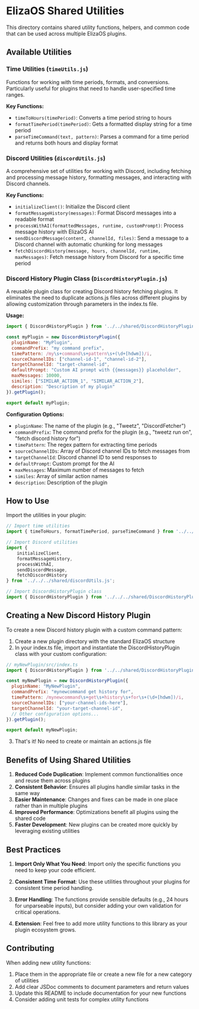 # ElizaOS Shared Utilities

This directory contains shared utility functions, helpers, and common code that can be used across multiple ElizaOS plugins.

## Available Utilities

### Time Utilities (`timeUtils.js`)

Functions for working with time periods, formats, and conversions. Particularly useful for plugins that need to handle user-specified time ranges.

**Key Functions:**
- `timeToHours(timePeriod)`: Converts a time period string to hours
- `formatTimePeriod(timePeriod)`: Gets a formatted display string for a time period
- `parseTimeCommand(text, pattern)`: Parses a command for a time period and returns both hours and display format

### Discord Utilities (`discordUtils.js`)

A comprehensive set of utilities for working with Discord, including fetching and processing message history, formatting messages, and interacting with Discord channels.

**Key Functions:**
- `initializeClient()`: Initialize the Discord client
- `formatMessageHistory(messages)`: Format Discord messages into a readable format
- `processWithAI(formattedMessages, runtime, customPrompt)`: Process message history with ElizaOS AI
- `sendDiscordMessage(content, channelId, files)`: Send a message to a Discord channel with automatic chunking for long messages
- `fetchDiscordHistory(message, hours, channelId, runtime, maxMessages)`: Fetch message history from Discord for a specific time period

### Discord History Plugin Class (`DiscordHistoryPlugin.js`)

A reusable plugin class for creating Discord history fetching plugins. It eliminates the need to duplicate actions.js files across different plugins by allowing customization through parameters in the index.ts file.

**Usage:**
```javascript
import { DiscordHistoryPlugin } from '../../shared/DiscordHistoryPlugin.js';

const myPlugin = new DiscordHistoryPlugin({
  pluginName: "MyPlugin",
  commandPrefix: "my command prefix",
  timePattern: /my\s+command\s+pattern\s+(\d+[hdwm])/i,
  sourceChannelIDs: ["channel-id-1", "channel-id-2"],
  targetChannelId: "target-channel-id",
  defaultPrompt: "Custom AI prompt with {{messages}} placeholder",
  maxMessages: 10000,
  similes: ["SIMILAR_ACTION_1", "SIMILAR_ACTION_2"],
  description: "Description of my plugin"
}).getPlugin();

export default myPlugin;
```

**Configuration Options:**
- `pluginName`: The name of the plugin (e.g., "Tweetz", "DiscordFetcher")
- `commandPrefix`: The command prefix for the plugin (e.g., "tweetz run on", "fetch discord history for")
- `timePattern`: The regex pattern for extracting time periods
- `sourceChannelIDs`: Array of Discord channel IDs to fetch messages from
- `targetChannelId`: Discord channel ID to send responses to
- `defaultPrompt`: Custom prompt for the AI
- `maxMessages`: Maximum number of messages to fetch
- `similes`: Array of similar action names
- `description`: Description of the plugin

## How to Use

Import the utilities in your plugin:

```javascript
// Import time utilities
import { timeToHours, formatTimePeriod, parseTimeCommand } from '../../../shared/timeUtils.js';

// Import Discord utilities
import { 
    initializeClient, 
    formatMessageHistory, 
    processWithAI, 
    sendDiscordMessage, 
    fetchDiscordHistory 
} from '../../../shared/discordUtils.js';

// Import DiscordHistoryPlugin class
import { DiscordHistoryPlugin } from '../../../shared/DiscordHistoryPlugin.js';
```

## Creating a New Discord History Plugin

To create a new Discord history plugin with a custom command pattern:

1. Create a new plugin directory with the standard ElizaOS structure
2. In your index.ts file, import and instantiate the DiscordHistoryPlugin class with your custom configuration:

```javascript
// myNewPlugin/src/index.ts
import { DiscordHistoryPlugin } from '../../shared/DiscordHistoryPlugin.js';

const myNewPlugin = new DiscordHistoryPlugin({
  pluginName: "MyNewPlugin",
  commandPrefix: "mynewcommand get history for",
  timePattern: /mynewcommand\s+get\s+history\s+for\s+(\d+[hdwm])/i,
  sourceChannelIDs: ["your-channel-ids-here"],
  targetChannelId: "your-target-channel-id",
  // Other configuration options...
}).getPlugin();

export default myNewPlugin;
```

3. That's it! No need to create or maintain an actions.js file

## Benefits of Using Shared Utilities

1. **Reduced Code Duplication**: Implement common functionalities once and reuse them across plugins
2. **Consistent Behavior**: Ensures all plugins handle similar tasks in the same way
3. **Easier Maintenance**: Changes and fixes can be made in one place rather than in multiple plugins
4. **Improved Performance**: Optimizations benefit all plugins using the shared code
5. **Faster Development**: New plugins can be created more quickly by leveraging existing utilities

## Best Practices

1. **Import Only What You Need**: Import only the specific functions you need to keep your code efficient.

2. **Consistent Time Format**: Use these utilities throughout your plugins for consistent time period handling.

3. **Error Handling**: The functions provide sensible defaults (e.g., 24 hours for unparseable inputs), but consider adding your own validation for critical operations.

4. **Extension**: Feel free to add more utility functions to this library as your plugin ecosystem grows.

## Contributing

When adding new utility functions:

1. Place them in the appropriate file or create a new file for a new category of utilities
2. Add clear JSDoc comments to document parameters and return values
3. Update this README to include documentation for your new functions
4. Consider adding unit tests for complex utility functions 